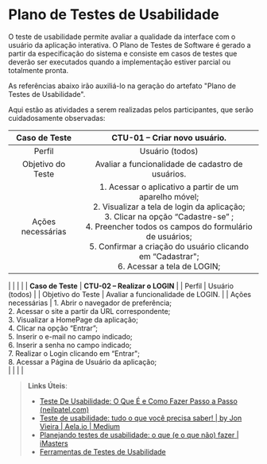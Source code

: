# Plano de Testes de Usabilidade

O teste de usabilidade permite avaliar a qualidade da interface com o usuário da aplicação interativa. O Plano de Testes de Software é gerado a partir da especificação do sistema e consiste em casos de testes que deverão ser executados quando a implementação estiver parcial ou totalmente pronta.

As referências abaixo irão auxiliá-lo na geração do artefato "Plano de Testes de Usabilidade".

Aqui estão as atividades a serem realizadas pelos participantes, que serão cuidadosamente observadas:

| **Caso de Teste** 	| **CTU-01 – Criar novo usuário.** 	|
|:---:	|:---:	|
|	Perfil	| Usuário (todos) |
| Objetivo do Teste 	| Avaliar a funcionalidade de cadastro de usuários. |
| Ações necessárias 	|  1. Acessar o aplicativo a partir de um aparelho móvel; <br>2. Visualizar a tela de login da aplicação; <br>3. Clicar na opção “Cadastre-se”  ;<br>4. Preencher todos os campos do formulário de usuários;<br>5. Confirmar a criação do usuário clicando em “Cadastrar";<br>6. Acessar a tela de LOGIN;<br>

 |
|  	|  	|
| **Caso de Teste** 	| **CTU-02 – Realizar o LOGIN** 	|
|	Perfil	| Usuário (todos) |
| Objetivo do Teste 	| Avaliar a funcionalidade de LOGIN. |
| Ações necessárias 	|  1. Abrir o navegador de preferência;<br>	2. Acessar o site a partir da URL correspondente;<br>3. Visualizar a HomePage da aplicação;<br>4. Clicar na opção “Entrar”;<br>5. Inserir o e-mail no campo indicado;<br>6. Inserir a senha no campo indicado;<br>7. Realizar o Login clicando em “Entrar";<br>8. Acessar a Página de Usuário da aplicação;<br> |
|  	|  	|


> **Links Úteis**:
> - [Teste De Usabilidade: O Que É e Como Fazer Passo a Passo (neilpatel.com)](https://neilpatel.com/br/blog/teste-de-usabilidade/)
> - [Teste de usabilidade: tudo o que você precisa saber! | by Jon Vieira | Aela.io | Medium](https://medium.com/aela/teste-de-usabilidade-o-que-voc%C3%AA-precisa-saber-39a36343d9a6/)
> - [Planejando testes de usabilidade: o que (e o que não) fazer | iMasters](https://imasters.com.br/design-ux/planejando-testes-de-usabilidade-o-que-e-o-que-nao-fazer/)
> - [Ferramentas de Testes de Usabilidade](https://www.usability.gov/how-to-and-tools/resources/templates.html)
